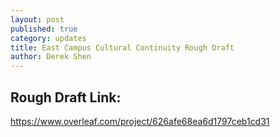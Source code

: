 ```yaml
---
layout: post
published: true
category: updates
title: East Campus Cultural Continuity Rough Draft
author: Derek Shen
---
```

## Rough Draft Link:

https://www.overleaf.com/project/626afe68ea6d1797ceb1cd31
